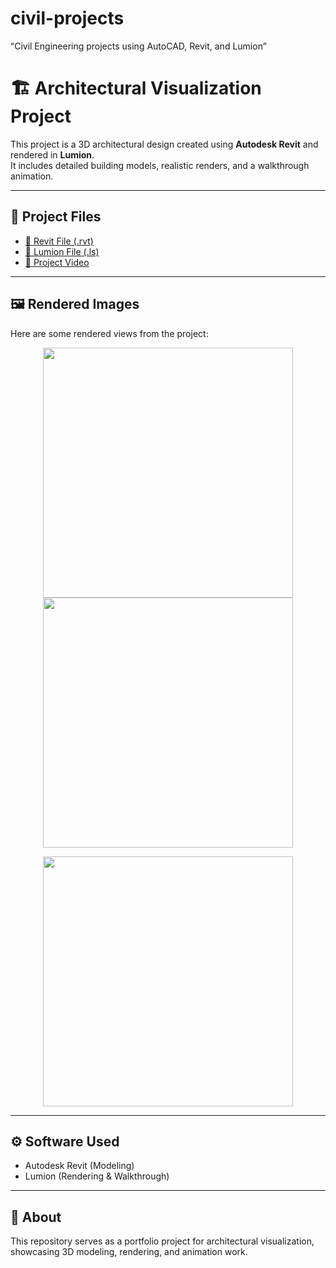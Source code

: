 # civil-projects
“Civil Engineering projects using AutoCAD, Revit, and Lumion”
# 🏗️ Architectural Visualization Project

This project is a 3D architectural design created using **Autodesk Revit** and rendered in **Lumion**.  
It includes detailed building models, realistic renders, and a walkthrough animation.

---

## 📂 Project Files
- [📐 Revit File (.rvt)](https://drive.google.com/file/d/1Ktdh15Akm9zaNg15SuCuh12wQp8nuW4J/view?usp=sharing)  
- [🎨 Lumion File (.ls)](https://drive.google.com/file/d/1q9IjN_XahPvTJ_e-oS1UzHdjVWOzX74C/view?usp=sharing)  
- [🎥 Project Video](https://drive.google.com/file/d/1xeCqUFD6sTCL8HMH4_EUXk5KV31eOjv-/view?usp=sharing)  

---

## 🖼️ Rendered Images
Here are some rendered views from the project:

<p align="center">
  <img src="renders/awawa.jpg" width="400" />
  <img src="renders/eseses.jpg" width="400" />
</p>

<p align="center">
  <img src="renders/gygy.jpg" width="400" />
</p>

---

## ⚙️ Software Used
- Autodesk Revit (Modeling)  
- Lumion (Rendering & Walkthrough)  

---

## 📌 About
This repository serves as a portfolio project for architectural visualization, showcasing 3D modeling, rendering, and animation work.
